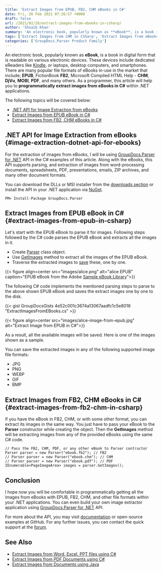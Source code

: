 ```yaml
---
title: 'Extract Images from EPUB, FB2, CHM eBooks in C#'
date: Fri, 26 Feb 2021 07:26:57 +0000
draft: false
url: /2021/02/26/extract-images-from-ebooks-in-csharp/
author: 'Shoaib Khan'
summary: 'An electronic book, popularly known as **eBook**, is a book in digital form that is readable on various electronic devices. These devices include dedicated eReaders like Kindle, or laptops, desktop computers, and smartphones. There are many popular file formats of eBooks in-use in the market that include; **EPUB**, FictionBook **FB2**, Microsoft Compiled HTML Help - **CHM**, **DjVu**, **MOBI**, **PDF**, and many others. As a programmer, this article will help you to **programmatically extract images from eBooks in C#** within .NET applications.'
tags: ['Extract Images from CHM in CSharp', 'Extract Images from eBooks in CSharp', 'Extract Images from EPUB in CSharp', 'Extract Images from FB2 in CSharp', 'Parse eBooks in CSharp', 'Parse eBooks to Extract Images in CSharp']
categories: ['GroupDocs.Parser Product Family']
---
```


An electronic book, popularly known as **eBook**, is a book in digital form that is readable on various electronic devices. These devices include dedicated eReaders like [Kindle](https://en.wikipedia.org/wiki/Amazon_Kindle), or laptops, desktop computers, and smartphones. There are many popular file formats of eBooks in-use in the market that include; **EPUB**, FictionBook **FB2**, Microsoft Compiled HTML Help - **CHM**, **DjVu**, **MOBI**, **PDF**, and many others. As a programmer, this article will help you to **programmatically extract images from eBooks in C#** within .NET applications.

The following topics will be covered below:

*   [.NET API for Image Extraction from eBooks](#image-extraction-dotnet-api-for-ebooks)
*   [Extract Images from EPUB eBook in C#](#extract-images-from-epub-in-csharp)
*   [Extract Images from FB2, CHM eBooks in C#](#extract-images-from-fb2-chm-in-csharp)

## .NET API for Image Extraction from eBooks {#image-extraction-dotnet-api-for-ebooks}

For the extraction of images from eBooks, I will be using [GroupDocs.Parser for .NET](https://products.groupdocs.com/parser/net) API in the C# examples of this article. Along with the eBooks, this API supports parsing, and extraction of images from word-processing documents, spreadsheets, PDF, presentations, emails, ZIP archives, and many other document formats.

You can download the DLLs or MSI installer from the [downloads section](https://downloads.groupdocs.com/parser/net) or install the API in your .NET application via [NuGet](https://www.nuget.org/packages/groupdocs.parser).

```
PM> Install-Package GroupDocs.Parser
```

## Extract Images from EPUB eBook in C# {#extract-images-from-epub-in-csharp}

Let's start with the EPUB eBook to parse it for images. Following steps followed by the C# code parses the EPUB eBook and extracts all the images in it.

*   Create [Parser](https://apireference.groupdocs.com/parser/net/groupdocs.parser/parser) class object.
*   Use [GetImages](https://apireference.groupdocs.com/parser/net/groupdocs.parser/parser/methods/getimages/index) method to extract all the images of the EPUB eBook.
*   Traverse the extracted images to [save](https://apireference.groupdocs.com/parser/net/groupdocs.parser.data/pageimagearea/methods/save/index) these, one by one.



{{< figure align=center src="images/alice.png" alt="alice EPUB" caption="EPUB eBook from the Adobe [Sample eBook Library](https://www.adobe.com/solutions/ebook/digital-editions/sample-ebook-library.html)">}}


The following C# code implements the mentioned parsing steps to parse to the above shown EPUB eBook and saves the extract images one by one to the disk.

{{< gist GroupDocsGists 4e52c001c3674a13067aadfc1c5e8016 "ExtractImagesFromEBooks.cs" >}}



{{< figure align=center src="images/alice-image-from-epub.jpg" alt="Extract Image from EPUB in C#">}}


As a result, all the available images will be saved. Here is one of the images shown as a sample.

You can save the extracted images in any of the following supported image file formats:

*   JPG
*   PNG
*   WEBP
*   GIF
*   BMP

## Extract Images from FB2, CHM eBooks in C# {#extract-images-from-fb2-chm-in-csharp}

If you have the eBook in FB2, CHM, or with some other format, you can extract its images in the same way. You just have to pass your eBook to the **Parser** constructor while creating the object. Then the **GetImages** method will be extracting images from any of the provided eBooks using the same C# code.

```
// Pass the FB2, CHM, PDF, or any other eBook to Parser contructor
Parser parser = new Parser("ebook.fb2"); // FB2
// Parser parser = new Parser("ebook.chm"); // CHM
// Parser parser = new Parser("ebook.pdf"); // PDF
IEnumerable<PageImageArea> images = parser.GetImages();
```

## Conclusion

I hope now you will be comfortable in programmatically getting all the images from eBooks with EPUB, FB2, CHM, and other file formats within your .NET applications. You can even build your own image extractor application using [GroupDocs.Parser for .NET](https://products.groupdocs.com/parser/net) API.

For more about the API, you may visit [documentation](https://docs.groupdocs.com/parser/net/) or open-source examples at GitHub. For any further issues, you can contact the quick support at the [forum](https://forum.groupdocs.com/c/parser/).

## See Also

*   [Extract Images from Word, Excel. PPT files using C#](https://blog.groupdocs.com/2020/10/28/extract-images-from-pdf-word-excel-ppt-using-csharp/)
*   [Extract Images from PDF Documents using C#](https://blog.groupdocs.com/2019/10/04/extract-images-from-pdf-files-in-csharp/)
*   [Extract Images from Documents using Java](https://blog.groupdocs.com/2020/10/27/extract-images-from-pdf-word-excel-ppt-using-java/)




